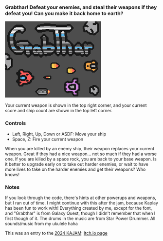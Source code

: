 ### Grabthar! Defeat your enemies, and steal their weapons if they defeat you! Can you make it back home to earth?

![Grabthar logo](public/sprites/logo.png)

Your current weapon is shown in the top right corner, and your current score and ship count are shown in the top left corner.

### Controls
- Left, Right, Up, Down or ASDF: Move your ship
- Space, Z: Fire your current weapon 


When you are killed by an enemy ship, their weapon replaces your current weapon. Great if they had a nice weapon... not so much if they had a worse one. If you are killed by a space rock, you are back to your base weapon. Is it better to upgrade early on to take out harder enemies, or wait to have more lives to take on the harder enemies and get their weapons? Who knows!

### Notes

If you look through the code, there's hints at other powerups and weapons, but I ran out of time. I might continue with this after the jam, because Kaplay has been fun to work with! Everything created by me, except for the font, and "Grabthar" is from Galaxy Quest, though I didn't remember that when I first though of it. The drums in the music are from Star Power Drummer. All sounds/music from my ukulele haha

This was an entry to the [2024 KAJAM](https://itch.io/jam/kajam): [Itch.io page](https://cobrajs.itch.io/grabthar)
